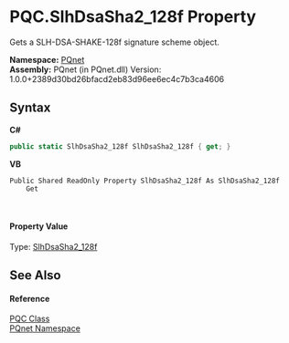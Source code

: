 # PQC.SlhDsaSha2_128f Property 
 

Gets a SLH-DSA-SHAKE-128f signature scheme object.

**Namespace:**&nbsp;<a href="fc4f881f-e121-9cf0-ed49-65bf6b5a005d">PQnet</a><br />**Assembly:**&nbsp;PQnet (in PQnet.dll) Version: 1.0.0+2389d30bd26bfacd2eb83d96ee6ec4c7b3ca4606

## Syntax

**C#**<br />
``` C#
public static SlhDsaSha2_128f SlhDsaSha2_128f { get; }
```

**VB**<br />
``` VB
Public Shared ReadOnly Property SlhDsaSha2_128f As SlhDsaSha2_128f
	Get
```

<br />

#### Property Value
Type: <a href="cf9ce479-b979-164b-8537-46cbb8fa5b0b">SlhDsaSha2_128f</a>

## See Also


#### Reference
<a href="80837ae2-f212-0d05-93e2-94dabbb73c7f">PQC Class</a><br /><a href="fc4f881f-e121-9cf0-ed49-65bf6b5a005d">PQnet Namespace</a><br />